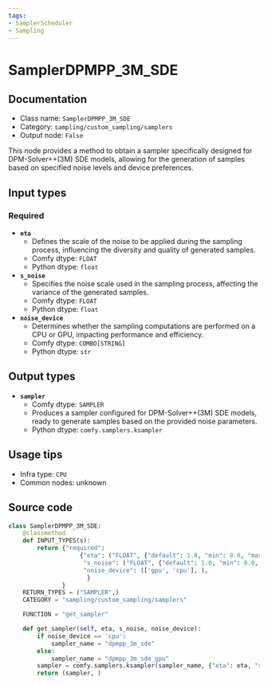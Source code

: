 ```yaml
---
tags:
- SamplerScheduler
- Sampling
---
```


# SamplerDPMPP_3M_SDE
## Documentation
- Class name: `SamplerDPMPP_3M_SDE`
- Category: `sampling/custom_sampling/samplers`
- Output node: `False`

This node provides a method to obtain a sampler specifically designed for DPM-Solver++(3M) SDE models, allowing for the generation of samples based on specified noise levels and device preferences.
## Input types
### Required
- **`eta`**
    - Defines the scale of the noise to be applied during the sampling process, influencing the diversity and quality of generated samples.
    - Comfy dtype: `FLOAT`
    - Python dtype: `float`
- **`s_noise`**
    - Specifies the noise scale used in the sampling process, affecting the variance of the generated samples.
    - Comfy dtype: `FLOAT`
    - Python dtype: `float`
- **`noise_device`**
    - Determines whether the sampling computations are performed on a CPU or GPU, impacting performance and efficiency.
    - Comfy dtype: `COMBO[STRING]`
    - Python dtype: `str`
## Output types
- **`sampler`**
    - Comfy dtype: `SAMPLER`
    - Produces a sampler configured for DPM-Solver++(3M) SDE models, ready to generate samples based on the provided noise parameters.
    - Python dtype: `comfy.samplers.ksampler`
## Usage tips
- Infra type: `CPU`
- Common nodes: unknown


## Source code
```python
class SamplerDPMPP_3M_SDE:
    @classmethod
    def INPUT_TYPES(s):
        return {"required":
                    {"eta": ("FLOAT", {"default": 1.0, "min": 0.0, "max": 100.0, "step":0.01, "round": False}),
                     "s_noise": ("FLOAT", {"default": 1.0, "min": 0.0, "max": 100.0, "step":0.01, "round": False}),
                     "noise_device": (['gpu', 'cpu'], ),
                      }
               }
    RETURN_TYPES = ("SAMPLER",)
    CATEGORY = "sampling/custom_sampling/samplers"

    FUNCTION = "get_sampler"

    def get_sampler(self, eta, s_noise, noise_device):
        if noise_device == 'cpu':
            sampler_name = "dpmpp_3m_sde"
        else:
            sampler_name = "dpmpp_3m_sde_gpu"
        sampler = comfy.samplers.ksampler(sampler_name, {"eta": eta, "s_noise": s_noise})
        return (sampler, )

```
